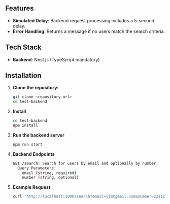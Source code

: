 ## Features

- **Simulated Delay**: Backend request processing includes a 5-second delay.
- **Error Handling**: Returns a message if no users match the search criteria.

## Tech Stack

- **Backend**: Nest.js (TypeScript mandatory)

## Installation

1. **Clone the repository:**

   ```bash
   git clone <repository-url>
   cd test-backend
   ```

2. **Install**

   ```bash
   cd test-backend
   npm install
   ```

3. **Run the backend server**

   ```bash
   npm run start
   ```

4. **Backend Endpoints**

   ```bash
   GET /search: Search for users by email and optionally by number.
     Query Parameters:
       email (string, required)
       number (string, optional)
   ```

5. **Example Request**

   ```bash
   curl 'http://localhost:3000/search?email=jim@gmail.com&number=221122'
   ```
